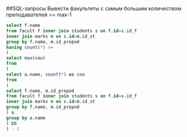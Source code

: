 ##SQL-запросы
Вывести факультеты с самым большим количеством преподавателей >= max-1
```sql
select f.name
from facult f inner join students s on f.id=s.id_f
inner join marks m on s.id=m.id_st
group by f.name, m.id_prepod
having count(*) >=
(
select max(cou)
from
(
select a.name, count(*) as cou
from
(
select f.name, m.id_prepod
from facult f inner join students s on f.id=s.id_f
inner join marks m on s.id=m.id_st
group by f.name, m.id_prepod
) a
group by a.name
) bb
) - 1
